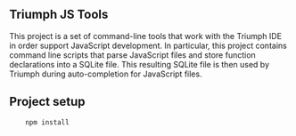 Triumph JS Tools
----------------
This project is a set of command-line tools that work with the Triumph IDE
in order support JavaScript development. In particular, this project
contains command line scripts that parse JavaScript files and
store function declarations into a SQLite file.  This resulting SQLite
file is then used by Triumph during auto-completion for JavaScript files.


Project setup
-------------

```
    npm install
```
